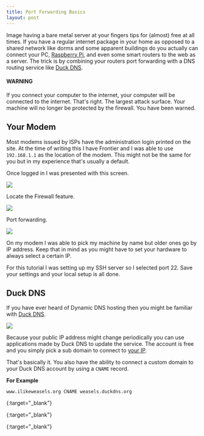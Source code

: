```yaml
---
title: Port Forwarding Basics
layout: post
---
```

Image having a bare metal server at your fingers tips for (almost) free at all times. If you have a regular internet package in your home as opposed to a shared network like dorms and some apparent buildings do you actually can connect your PC, [Raspberry Pi], and even some smart routers to the web as a server. The trick is by combining your routers port forwarding with a DNS routing service like [Duck DNS].

#### WARNING

If you connect your computer to the internet, your computer will be connected to the internet. That's right. The largest attack surface. Your machine will no longer be protected by the firewall. You have been warned.

## Your Modem

Most modems issued by ISPs have the administration login printed on the site. At the time of writing this I have Frontier and I was able to use `192.168.1.1` as the location of the modem. This might not be the same for you but in my experience that's usually a default.

Once logged in I was presented with this screen.

![](https://cdn.rawgit.com/arthursucks/dorkbox/a1dd19ec/img/modem01.png)

Locate the Firewall feature.

![](https://cdn.rawgit.com/arthursucks/dorkbox/a1dd19ec/img/modem02.png)

Port forwarding.

![](https://cdn.rawgit.com/arthursucks/dorkbox/a1dd19ec/img/modem03.png)

On my modem I was able to pick my machine by name but older ones go by IP address. Keep that in mind as you might have to set your hardware to always select a certain IP.

For this tutorial I was setting up my SSH server so I selected port 22. Save your settings and your local setup is all done.

## Duck DNS

If you have ever heard of Dynamic DNS hosting then you might be familiar with [Duck DNS].

![](https://cdn.rawgit.com/arthursucks/dorkbox/a1dd19ec/img/duck.png)

Because your public IP address might change periodically you can use applications made by Duck DNS to update the service. The account is free and you simply pick a sub domain to connect to [your IP].

That's basically it. You also have the ability to connect a custom domain to your Duck DNS account by using a `CNAME` record.

**For Example**

`www.ilikeweasels.org CNAME weasels.duckdns.org`

[Duck DNS]: https://duckdns.org
{:target="_blank"}

[Raspberry Pi]: http://raspberrypi.org
{:target="_blank"}

[your IP]: https://duckip.info/
{:target="_blank"}
